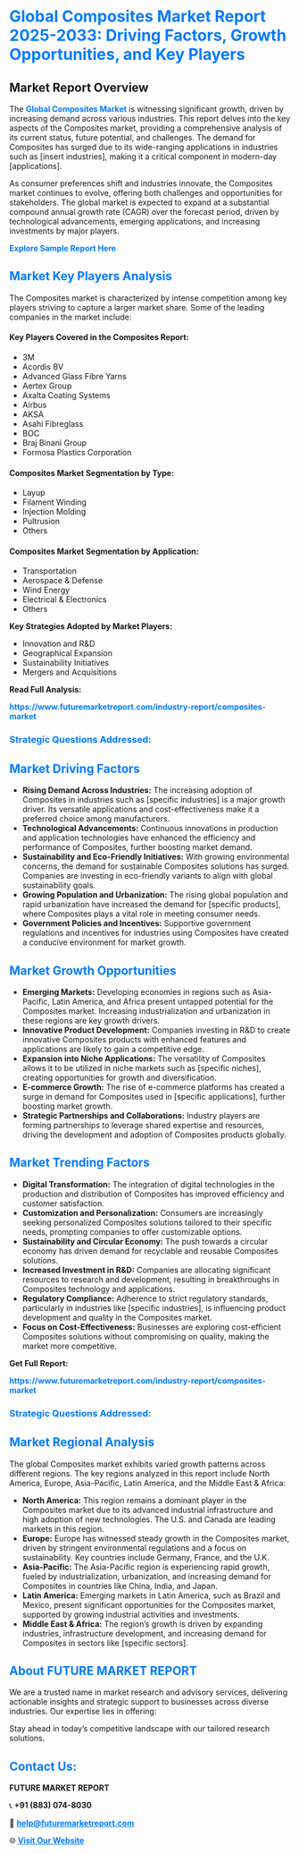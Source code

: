 <h1 style="color: #007BFF;">Global Composites Market Report 2025-2033: Driving Factors, Growth Opportunities, and Key Players</h1>

<section id="overview">
<h2>Market Report Overview</h2>
<p>The <a href="https://www.futuremarketreport.com/industry-report/composites-market" style="color: #007BFF; text-decoration: none;"><strong>Global Composites Market</strong></a> is witnessing significant growth, driven by increasing demand across various industries. This report delves into the key aspects of the Composites market, providing a comprehensive analysis of its current status, future potential, and challenges. The demand for Composites has surged due to its wide-ranging applications in industries such as [insert industries], making it a critical component in modern-day [applications].</p>
<p>As consumer preferences shift and industries innovate, the Composites market continues to evolve, offering both challenges and opportunities for stakeholders. The global market is expected to expand at a substantial compound annual growth rate (CAGR) over the forecast period, driven by technological advancements, emerging applications, and increasing investments by major players.</p>
</section>

<section id="overview">
<p><a href="https://www.futuremarketreport.com/request-sample/reportId=57500" style="color: #007BFF; text-decoration: none;"><strong>Explore Sample Report Here</strong></a></p>
</section>

<section id="key-players">
<h2 style="color: #007BFF;">Market Key Players Analysis</h2>
<p>The Composites market is characterized by intense competition among key players striving to capture a larger market share. Some of the leading companies in the market include:</p>
<h4>Key Players Covered in the Composites Report:</h4>
<ul><li>3M</li><li>Acordis BV</li><li>Advanced Glass Fibre Yarns</li><li>Aertex Group</li><li>Axalta Coating Systems</li><li>Airbus</li><li>AKSA</li><li>Asahi Fibreglass</li><li>BOC</li><li>Braj Binani Group</li><li>Formosa Plastics Corporation</li></ul>
<h4>Composites Market Segmentation by Type:</h4>
<ul><li>Layup</li><li>Filament Winding</li><li>Injection Molding</li><li>Pultrusion</li><li>Others</li></ul>

<h4>Composites Market Segmentation by Application:</h4>
<ul><li>Transportation</li><li>Aerospace &amp; Defense</li><li>Wind Energy</li><li>Electrical &amp; Electronics</li><li>Others</li></ul>
<p><strong>Key Strategies Adopted by Market Players:</strong></p>
<ul>
<li>Innovation and R&D</li>
<li>Geographical Expansion</li>
<li>Sustainability Initiatives</li>
<li>Mergers and Acquisitions</li>
</ul>
</section>

<section>
<p><strong>Read Full Analysis: </strong></p><a href="https://www.futuremarketreport.com/industry-report/composites-market" style="color: #007BFF; text-decoration: none;"><strong>https://www.futuremarketreport.com/industry-report/composites-market</strong></a>
<h3 style="color: #007BFF;">Strategic Questions Addressed:</h3>
</section>

<section id="driving-factors">
<h2 style="color: #007BFF;">Market Driving Factors</h2>
<ul>
<li><strong>Rising Demand Across Industries:</strong> The increasing adoption of Composites in industries such as [specific industries] is a major growth driver. Its versatile applications and cost-effectiveness make it a preferred choice among manufacturers.</li>
<li><strong>Technological Advancements:</strong> Continuous innovations in production and application technologies have enhanced the efficiency and performance of Composites, further boosting market demand.</li>
<li><strong>Sustainability and Eco-Friendly Initiatives:</strong> With growing environmental concerns, the demand for sustainable Composites solutions has surged. Companies are investing in eco-friendly variants to align with global sustainability goals.</li>
<li><strong>Growing Population and Urbanization:</strong> The rising global population and rapid urbanization have increased the demand for [specific products], where Composites plays a vital role in meeting consumer needs.</li>
<li><strong>Government Policies and Incentives:</strong> Supportive government regulations and incentives for industries using Composites have created a conducive environment for market growth.</li>
</ul>
</section>

<section id="growth-opportunities">
<h2 style="color: #007BFF;">Market Growth Opportunities</h2>
<ul>
<li><strong>Emerging Markets:</strong> Developing economies in regions such as Asia-Pacific, Latin America, and Africa present untapped potential for the Composites market. Increasing industrialization and urbanization in these regions are key growth drivers.</li>
<li><strong>Innovative Product Development:</strong> Companies investing in R&D to create innovative Composites products with enhanced features and applications are likely to gain a competitive edge.</li>
<li><strong>Expansion into Niche Applications:</strong> The versatility of Composites allows it to be utilized in niche markets such as [specific niches], creating opportunities for growth and diversification.</li>
<li><strong>E-commerce Growth:</strong> The rise of e-commerce platforms has created a surge in demand for Composites used in [specific applications], further boosting market growth.</li>
<li><strong>Strategic Partnerships and Collaborations:</strong> Industry players are forming partnerships to leverage shared expertise and resources, driving the development and adoption of Composites products globally.</li>
</ul>
</section>

<section id="trending-factors">
<h2 style="color: #007BFF;">Market Trending Factors</h2>
<ul>
<li><strong>Digital Transformation:</strong> The integration of digital technologies in the production and distribution of Composites has improved efficiency and customer satisfaction.</li>
<li><strong>Customization and Personalization:</strong> Consumers are increasingly seeking personalized Composites solutions tailored to their specific needs, prompting companies to offer customizable options.</li>
<li><strong>Sustainability and Circular Economy:</strong> The push towards a circular economy has driven demand for recyclable and reusable Composites solutions.</li>
<li><strong>Increased Investment in R&D:</strong> Companies are allocating significant resources to research and development, resulting in breakthroughs in Composites technology and applications.</li>
<li><strong>Regulatory Compliance:</strong> Adherence to strict regulatory standards, particularly in industries like [specific industries], is influencing product development and quality in the Composites market.</li>
<li><strong>Focus on Cost-Effectiveness:</strong> Businesses are exploring cost-efficient Composites solutions without compromising on quality, making the market more competitive.</li>
</ul>
</section>

<section>
<p><strong>Get Full Report: </strong></p><a href="https://www.futuremarketreport.com/industry-report/composites-market" style="color: #007BFF; text-decoration: none;"><strong>https://www.futuremarketreport.com/industry-report/composites-market</strong></a>
<h3 style="color: #007BFF;">Strategic Questions Addressed:</h3>
</section>


<section id="regional-analysis">
<h2 style="color: #007BFF;">Market Regional Analysis</h2>
<p>The global Composites market exhibits varied growth patterns across different regions. The key regions analyzed in this report include North America, Europe, Asia-Pacific, Latin America, and the Middle East & Africa:</p>
<ul>
<li><strong>North America:</strong> This region remains a dominant player in the Composites market due to its advanced industrial infrastructure and high adoption of new technologies. The U.S. and Canada are leading markets in this region.</li>
<li><strong>Europe:</strong> Europe has witnessed steady growth in the Composites market, driven by stringent environmental regulations and a focus on sustainability. Key countries include Germany, France, and the U.K.</li>
<li><strong>Asia-Pacific:</strong> The Asia-Pacific region is experiencing rapid growth, fueled by industrialization, urbanization, and increasing demand for Composites in countries like China, India, and Japan.</li>
<li><strong>Latin America:</strong> Emerging markets in Latin America, such as Brazil and Mexico, present significant opportunities for the Composites market, supported by growing industrial activities and investments.</li>
<li><strong>Middle East & Africa:</strong> The region’s growth is driven by expanding industries, infrastructure development, and increasing demand for Composites in sectors like [specific sectors].</li>
</ul>
</section>

<footer>
<h2 style="color: #007BFF;">About FUTURE MARKET REPORT</h2>
<p>We are a trusted name in market research and advisory services, delivering actionable insights and strategic support to businesses across diverse industries. Our expertise lies in offering:</p>

<p>Stay ahead in today’s competitive landscape with our tailored research solutions.</p>

<h2 style="color: #007BFF;">Contact Us:</h2>
<p><strong>FUTURE MARKET REPORT</strong></p>
<p>📞 <strong>+91 (883) 074-8030</strong></p>
<p>📧 <strong><a href="mailto:help@futuremarketreport.com" style="color: #007BFF;">help@futuremarketreport.com</a></strong></p>
<p>🌐 <strong><a href="https://www.futuremarketreport.com/" style="color: #007BFF;">Visit Our Website</a></strong></p>
</footer>
